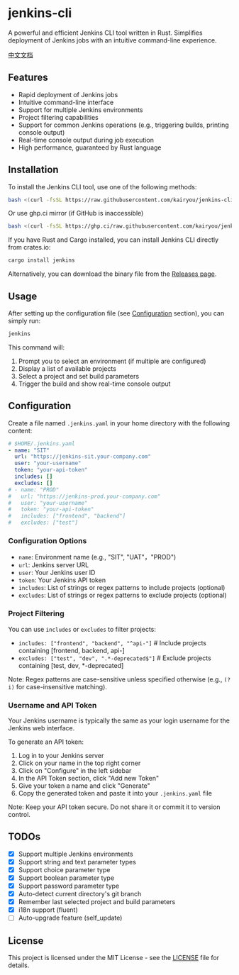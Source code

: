 # jenkins-cli

A powerful and efficient Jenkins CLI tool written in Rust. Simplifies deployment of Jenkins jobs with an intuitive command-line experience.

[中文文档](README_zh.md)

## Features

- Rapid deployment of Jenkins jobs
- Intuitive command-line interface
- Support for multiple Jenkins environments
- Project filtering capabilities
- Support for common Jenkins operations (e.g., triggering builds, printing console output)
- Real-time console output during job execution
- High performance, guaranteed by Rust language

## Installation

To install the Jenkins CLI tool, use one of the following methods:

```bash
bash <(curl -fsSL https://raw.githubusercontent.com/kairyou/jenkins-cli/main/scripts/install.sh)
```

Or use ghp.ci mirror (if GitHub is inaccessible)

```bash
bash <(curl -fsSL https://ghp.ci/raw.githubusercontent.com/kairyou/jenkins-cli/main/scripts/install.sh)
```

If you have Rust and Cargo installed, you can install Jenkins CLI directly from crates.io:

```bash
cargo install jenkins
```

Alternatively, you can download the binary file from the [Releases page](https://github.com/kairyou/jenkins-cli/releases).

## Usage

After setting up the configuration file (see [Configuration](#configuration) section), you can simply run:

```bash
jenkins
```

This command will:

1. Prompt you to select an environment (if multiple are configured)
2. Display a list of available projects
3. Select a project and set build parameters
4. Trigger the build and show real-time console output

## Configuration

Create a file named `.jenkins.yaml` in your home directory with the following content:

```yaml
# $HOME/.jenkins.yaml
- name: "SIT"
  url: "https://jenkins-sit.your-company.com"
  user: "your-username"
  token: "your-api-token"
  includes: []
  excludes: []
# - name: "PROD"
#   url: "https://jenkins-prod.your-company.com"
#   user: "your-username"
#   token: "your-api-token"
#   includes: ["frontend", "backend"]
#   excludes: ["test"]
```

### Configuration Options

- `name`: Environment name (e.g., "SIT", "UAT"，"PROD")
- `url`: Jenkins server URL
- `user`: Your Jenkins user ID
- `token`: Your Jenkins API token
- `includes`: List of strings or regex patterns to include projects (optional)
- `excludes`: List of strings or regex patterns to exclude projects (optional)

### Project Filtering

You can use `includes` or `excludes` to filter projects:

- `includes: ["frontend", "backend", "^api-"]` # Include projects containing [frontend, backend, api-]
- `excludes: ["test", "dev", ".*-deprecated$"]` # Exclude projects containing [test, dev, *-deprecated]

Note: Regex patterns are case-sensitive unless specified otherwise (e.g., `(?i)` for case-insensitive matching).

### Username and API Token

Your Jenkins username is typically the same as your login username for the Jenkins web interface.

To generate an API token:

1. Log in to your Jenkins server
2. Click on your name in the top right corner
3. Click on "Configure" in the left sidebar
4. In the API Token section, click "Add new Token"
5. Give your token a name and click "Generate"
6. Copy the generated token and paste it into your `.jenkins.yaml` file

Note: Keep your API token secure. Do not share it or commit it to version control.

## TODOs

- [x] Support multiple Jenkins environments
- [x] Support string and text parameter types
- [x] Support choice parameter type
- [x] Support boolean parameter type
- [x] Support password parameter type
- [x] Auto-detect current directory's git branch
- [x] Remember last selected project and build parameters
- [x] i18n support (fluent)
- [ ] Auto-upgrade feature (self_update)

## License

This project is licensed under the MIT License - see the [LICENSE](LICENSE) file for details.

